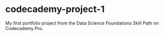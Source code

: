 # codecademy-project-1
My first portfolio project from the Data Science Foundations Skill Path on Codecademy Pro.
